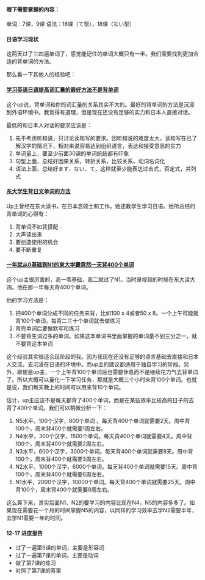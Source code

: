 #### 眼下需要掌握的内容：
单词：7课，9课
语法：16课（て型），18课（ない型）


#### 日语学习现状

这两天过了三四遍单词了，感觉能记住的单词大概只有一半。我们需要找到更加合适的背单词的方法。

那么看一下其他人的经验吧：

#### [学习英语日语提高词汇量的最好方法不是背单词]( https://youtu.be/PSXDjLRXMBQ?si=pNqFTLXGwAExcsA2)

这个up说，背单词和你的词汇量的关系其实不大的。最好的背单词的方法是沉浸到外语环境中。我觉得有道理，但是现在还没有足够的实力和日本人直接对话。

最低的和日本人对话的要求应该是：
1.	先不考虑听和说，只讨论读和写的要求。因听和说的难度太大，读和写在已了解汉字的情况下，相对来说容易达到组织语言，表达和接受意思的实力
2.	单词量上，要至少前面30课的单词统统都有印象
3.	句型上面，总结好因果关系，转折关系，比较关系，动词名词化
4.	语法上面，总结好ます、ない、て，这样就至少能表达过去式，否定式，并列式


#### [东大学生背日文单词的方法]( https://youtu.be/5ZJu8B_W-8s?si=MUoTC0Zy2O01c7bN)

Up主曾经在东大读书，在日本念硕士和工作。她还教学生学习日语。她所总结的背单词的心得有：
1.	背单词不如背搭配  - 
2.	大声读出来
3.	要创造使用的机会
4.	要不断重复



#### [一年就从0基础到N1的東大学霸竟然一天背400个单词](https://www.youtube.com/watch?v=gMArQnqPKwU)

这个up主很厉害的，高一零基础，高二就过了N1。当时录视频的时候在东大读大四。他在那一年每天背400个单词。

他的学习方法是：
1.	把400个单词分成不同的任务来背，比如100 x 4或者50 x 8。一个上午可能就背100个单词。每背二三十个单词就去做练习
2.	背完单词后要做默写和练习
3.	不要背生词过多的单词。如果这本单词书里面掌握的单词量不到三分之一，就不要背这本单词

这个经验其实很适合现阶段的我。因为我现在还没有足够的语言基础去直接和日本人交流，去沉浸在日语的环境中。而up主的建议都适用于独自学习的阶段。另外，即使是up主，一个上午背100个单词后也需要休息而不是继续花力气去背单词了。所以大概可以量化一下学习任务，那就是大概三个小时来背100个单词。也就是说，我们每天晚上的时间可以用来背10个单词。

估计，up主应该不是每天都背了400个单词，而是在某些效率比较高的日子的去背了400个单词。我们可以稍微分析一下：
1.	N5水平，100个汉字，800个单词 。每天背400个单词就需要2天。周中背100个，周末背400个就需要1周左右。
2.	N4水平，300个汉字，1500个单词。每天背400个单词就需要4天。周中背100个，周末背400个就需要2周左右。
3.	N3水平，600个汉字，3000个单词。每天背400个单词就需要8天。周中背100个，周末背400个就需要3周左右。
4.	N2水平，1000个汉字，6000个单词。每天背400个单词就需要15天。周中背100个，周末背400个就需要6周左右。
5.	N1水平，2000个汉字，10000个单词。每天背400个单词就需要25天。周中背100个，周末背400个就需要8周左右。

这么算下来，其实后面N1、N2的要学习的内容比现在N4，N5的内容多多了。如果现在需要花一个月的时间掌握N5的内容，以同样的学习效率去学N2需要半年，去学N1需要一年的时间。


#### 12-17 进度报告
* 过了一遍第9课的单词，主要是形容词
* 过了一遍第7课的单词，主要是动词
* 做了第7课的练习
* 对照了第7课的答案
